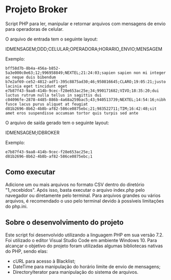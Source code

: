 # Projeto Broker
Script PHP para ler, manipular e retornar arquivos com mensagens de envio para operadoras de celular.

O arquivo de entrada tem o seguinte layout:

IDMENSAGEM;DDD;CELULAR;OPERADORA;HORARIO_ENVIO;MENSAGEM

Exemplo:

    bff58d7b-8b4a-456a-b852-5a3e000c0e63;12;996958849;NEXTEL;21:24:03;sapien sapien non mi integer ac neque duis bibendum
    b7e2af69-ce52-4812-adf1-395c8875ad30;46;950816645;CLARO;19:05:21;justo lacinia eget tincidunt eget
    e7b87f43-9aa8-414b-9cec-f28e653ac25e;34;990171682;VIVO;18:35:20;dui luctus rutrum nulla tellus in sagittis dui
    c04096fe-2878-4485-886b-4a68a259bac5;43;940513739;NEXTEL;14:54:16;nibh fusce lacus purus aliquet at feugiat
    d81b2696-8b62-4b8b-af82-586ce0875ebc;21;983522711;TIM;16:42:48;sit amet eros suspendisse accumsan tortor quis turpis sed ante
    
O arquivo de saída gerado tem o seguinte layout:

IDMENSAGEM;IDBROKER

Exemplo:

    e7b87f43-9aa8-414b-9cec-f28e653ac25e;1
    d81b2696-8b62-4b8b-af82-586ce0875ebc;1
    
## Como executar
Adicione um ou mais arquivos no formato CSV dentro do diretório "1_recebidos". Após isso, basta executar o arquivo index.php pelo navegador ou diretamente pelo terminal. Para arquivos grandes ou vários arquivos, é recomendado o uso pelo terminal devido à possíveis limitações do php.ini.

## Sobre o desenvolvimento do projeto
Este script foi desenvolvido utilizando a linguagem PHP em sua versão 7.2. Foi utilizado o editor Visual Studio Code em ambiente Windows 10. Para alcançar o objetivo do projeto foram utilizadas algumas bibliotecas nativas do PHP, sendo elas:

- cURL para acesso à Blacklist;
- DateTime para manipulação do horário limite de envio de mensagens;
- DirectoryIterator para manipulação do sistema de arquivos.
